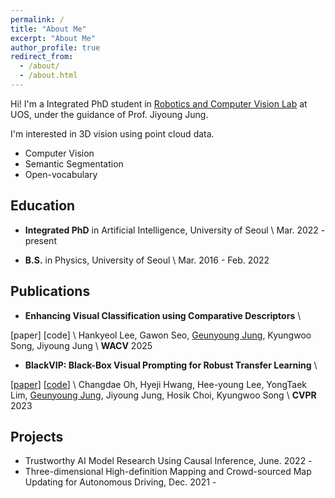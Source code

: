 ```yaml
---
permalink: /
title: "About Me"
excerpt: "About Me"
author_profile: true
redirect_from:
  - /about/
  - /about.html
---
```


<!-- I'm a Integrated PhD student in <u><a href="https://rcv.uos.ac.kr/" style="color: #009B8B; text-decoration:none">Robotics and Computer Vision Lab</a></u> at UOS, under the guidance of Prof. Jiyoung Jung. -->
Hi! I'm a Integrated PhD student in [Robotics and Computer Vision Lab](https://sites.google.com/view/rcvuos/home) at UOS, under the guidance of Prof. Jiyoung Jung.


I'm interested in 3D vision using point cloud data.
- Computer Vision
- Semantic Segmentation
- Open-vocabulary

<!-- ## News
Feb. 2023. One paper accepted to <a href="https://cvpr2023.thecvf.com/" style="color: #009B8B; text-decoration:none">**CVPR 2023**</a> -->

## Education
- **Integrated PhD** in Artificial Intelligence, University of Seoul \\
Mar. 2022 - present

- **B.S.** in Physics, University of Seoul \\
Mar. 2016 - Feb. 2022


<!-- ## Awards & Honors -->
<!-- - **Best Paper Award (President's prize)** \\
University of Seoul, 2023
- **Outstanding Presentation Award (Top-2), Data and AI-driven Chemicals Management Workshop** \\
University of Seoul, 2023
- **Student Travel Awards** \\
KDD, 2022 -->
<!-- - **Academic Excellence Scholarship (Top 5%)** \\
Dept. of Statistics, University of Seoul, 2021
- **Academic Excellence Scholarship (Top 5%)** \\
Dept. of Statistics, University of Seoul, 2020 -->


<!-- ## Work Experiences -->

## Publications
<!-- (<span style="color:darkred">*conference*</span>, <span style="color: #3700FF">*journal*</span>) -->

- **Enhancing Visual Classification using Comparative Descriptors** \\
<!-- <u><a href="https://arxiv.org/abs/2303.14773" style="color: #009B8B; text-decoration: none;">[paper]</a></u> <u><a href="https://github.com/changdaeoh/BlackVIP" style="color: #009B8B; text-decoration: none;">[code]</a></u> \\ -->
[paper] [code] \\
Hankyeol Lee, Gawon Seo, <u>Geunyoung Jung</u>, Kyungwoo Song, Jiyoung Jung \\
**WACV** 2025

- **BlackVIP: Black-Box Visual Prompting for Robust Transfer Learning** \\
<!-- <u><a href="https://arxiv.org/abs/2303.14773" style="color: #009B8B; text-decoration: none;">[paper]</a></u> <u><a href="https://github.com/changdaeoh/BlackVIP" style="color: #009B8B; text-decoration: none;">[code]</a></u> \\ -->
[[paper](https://arxiv.org/abs/2303.14773)] [[code](https://github.com/changdaeoh/BlackVIP)] \\
Changdae Oh, Hyeji Hwang, Hee-young Lee, YongTaek Lim, <u>Geunyoung Jung</u>, Jiyoung Jung, Hosik Choi, Kyungwoo Song \\
**CVPR** 2023
<!-- <span style="color:darkred">**CVPR**</span> 2023 -->

<!-- ## Publications (Domestic) -->

<!--   , <span style="color:red">_Spotlight Presentation_</span> (acceptance = 176 / 3391 = 5.1%)  -->

<!-- ## Domestic Conference Publication

## Workshop Publication
 -->

<!-- ## Preprints -->

<!-- ## Invited Talks -->

<!-- ## Academic Services
**Conference Reviewer**
- 
- **KDD** Student Volunteer, 2022 -->


## Projects
- Trustworthy AI Model Research Using Causal Inference, June. 2022 - 
- Three-dimensional High-definition Mapping and Crowd-sourced Map Updating for Autonomous Driving, Dec. 2021 -
